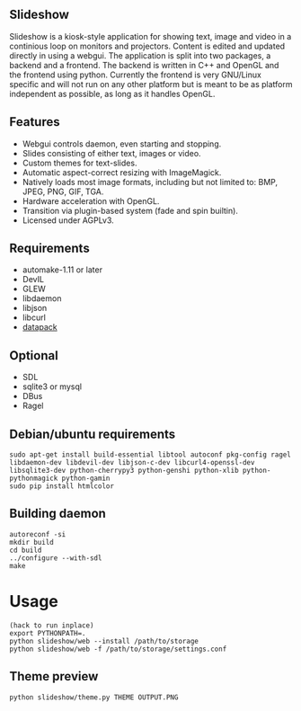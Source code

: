 ## Slideshow

Slideshow is a kiosk-style application for showing text, image and video in a continious loop on monitors and projectors. Content is edited and updated directly in using a webgui. The application is split into two packages, a backend and a frontend. The backend is written in C++ and OpenGL and the frontend using python. Currently the frontend is very GNU/Linux specific and will not run on any other platform but is meant to be as platform independent as possible, as long as it handles OpenGL.

## Features

* Webgui controls daemon, even starting and stopping.
* Slides consisting of either text, images or video.
* Custom themes for text-slides.
* Automatic aspect-correct resizing with ImageMagick.
* Natively loads most image formats, including but not limited to: BMP, JPEG, PNG, GIF, TGA.
* Hardware acceleration with OpenGL.
* Transition via plugin-based system (fade and spin builtin).
* Licensed under AGPLv3.

## Requirements

* automake-1.11 or later
* DevIL
* GLEW
* libdaemon
* libjson
* libcurl
* [datapack](https://github.com/ext/datapack)

## Optional

* SDL
* sqlite3 or mysql
* DBus
* Ragel

## Debian/ubuntu requirements

    sudo apt-get install build-essential libtool autoconf pkg-config ragel libdaemon-dev libdevil-dev libjson-c-dev libcurl4-openssl-dev libsqlite3-dev python-cherrypy3 python-genshi python-xlib python-pythonmagick python-gamin
    sudo pip install htmlcolor

## Building daemon

    autoreconf -si
    mkdir build
    cd build
    ../configure --with-sdl
    make

# Usage

    (hack to run inplace)
    export PYTHONPATH=.
    python slideshow/web --install /path/to/storage
    python slideshow/web -f /path/to/storage/settings.conf

## Theme preview

    python slideshow/theme.py THEME OUTPUT.PNG
